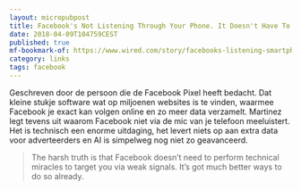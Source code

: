 ```yaml
---
layout: micropubpost
title: Facebook's Not Listening Through Your Phone. It Doesn't Have To
date: 2018-04-09T104759CEST
published: true
mf-bookmark-of: https://www.wired.com/story/facebooks-listening-smartphone-microphone/
category: links
tags: facebook
---
```

Geschreven door de persoon die de Facebook Pixel heeft bedacht. Dat kleine stukje software wat op miljoenen websites is te vinden, waarmee Facebook je exact kan volgen online en zo meer data verzamelt. 
Martinez legt tevens uit waarom Facebook niet via de mic van je telefoon meeluistert. Het is technisch een enorme uitdaging, het levert niets op aan extra data voor adverteerders en AI is simpelweg nog niet zo geavanceerd.

> The harsh truth is that Facebook doesn’t need to perform technical miracles to target you via weak signals. It’s got much better ways to do so already.